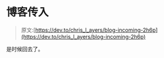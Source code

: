 # 博客传入

> 原文:[https://dev.to/chris_l_ayers/blog-incoming-2h6p](https://dev.to/chris_l_ayers/blog-incoming-2h6p)

是时候回去了。